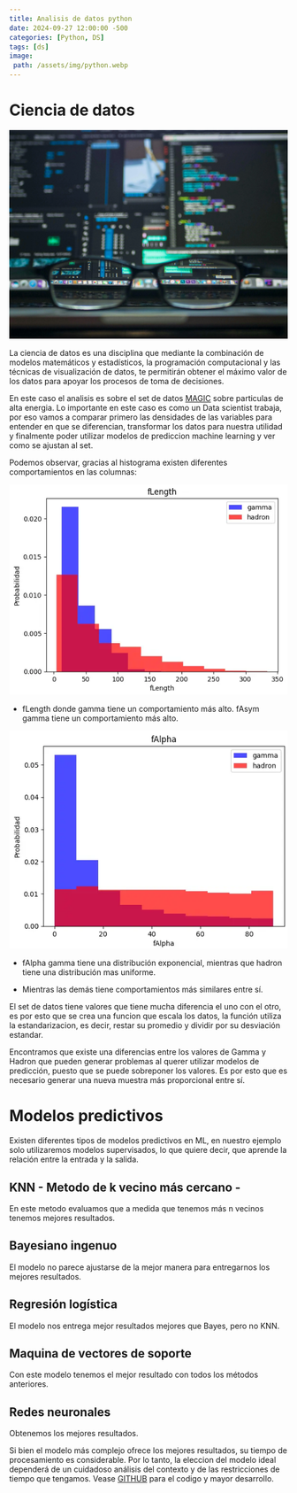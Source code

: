 ```yaml
---
title: Analisis de datos python
date: 2024-09-27 12:00:00 -500
categories: [Python, DS]
tags: [ds]
image:
 path: /assets/img/python.webp
---
```


# Ciencia de datos

![Diagrama.PNG](/assets/img/11.webp)

La ciencia de datos es una disciplina que mediante la combinación de modelos matemáticos y estadísticos, la programación computacional y las técnicas de visualización de datos, te permitirán obtener el máximo valor de los datos para apoyar los procesos de toma de decisiones.

En este caso el analisis es sobre el set de datos [MAGIC](https://archive.ics.uci.edu/dataset/159/magic+gamma+telescope) sobre particulas de alta energia. Lo importante en este caso es como un Data scientist trabaja, por eso vamos a comparar primero las densidades de las variables para entender en que se diferencian, transformar los datos para nuestra utilidad y finalmente poder utilizar modelos de prediccion machine learning y ver como se ajustan al set.

Podemos observar, gracias al histograma existen diferentes comportamientos en las columnas:

![Diagrama.PNG](/assets/img/1.webp)

* fLength donde gamma tiene un comportamiento más alto. fAsym gamma tiene un comportamiento más alto.

![Diagrama.PNG](/assets/img/2.webp)

* fAlpha gamma tiene una distribución exponencial, mientras que hadron tiene una distribución mas uniforme.

* Mientras las demás tiene comportamientos más similares entre sí.

El set de datos tiene valores que tiene mucha diferencia el uno con el otro, es por esto que se crea una funcion que escala los datos, la función utiliza la estandarizacion, es decir, restar su promedio y dividir por su desviación estandar. 

Encontramos que existe una diferencias entre los valores de Gamma y Hadron que pueden generar problemas al querer utilizar modelos de predicción, puesto que se puede sobreponer los valores. Es por esto que es necesario generar una nueva muestra más proporcional entre sí.

# Modelos predictivos 

Existen diferentes tipos de modelos predictivos en ML, en nuestro ejemplo solo utilizaremos modelos supervisados, lo que quiere decir, que aprende la relación entre la entrada y la salida.

## KNN - Metodo de k vecino más cercano -

En este metodo evaluamos que a medida que tenemos más n vecinos tenemos mejores resultados.

##  Bayesiano ingenuo

El modelo no parece ajustarse de la mejor manera para entregarnos los mejores resultados.

##  Regresión logística

El modelo nos entrega mejor resultados mejores que Bayes, pero no KNN.

## Maquina de vectores de soporte

Con este modelo tenemos el mejor resultado con todos los métodos anteriores.

## Redes neuronales

Obtenemos los mejores resultados.

Si bien el modelo más complejo ofrece los mejores resultados, su tiempo de procesamiento es considerable. Por lo tanto, la eleccion del modelo ideal dependerá de un cuidadoso análisis del contexto y de las restricciones de tiempo que tengamos. Vease [GITHUB](https://github.com/smrj23/ML/blob/main/TelescopioMAGIC.ipynb) para el codigo y mayor desarrollo.